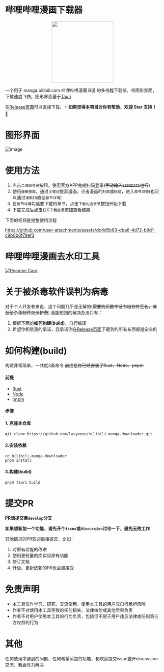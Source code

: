 # 哔哩哔哩漫画下载器

<p align="center">
    <img src="https://github.com/user-attachments/assets/f40919c1-569a-451e-a32f-7b32e8843dc4" width="200" style="align-self: center"/>
</p>



一个用于 manga.bilibili.com 哔哩哔哩漫画 B漫 的多线程下载器，带图形界面，下载速度飞快。图形界面基于[Tauri](https://v2.tauri.app/start/)

在[Release页面](https://github.com/lanyeeee/bilibili-manga-downloader/releases)可以直接下载，⭐ **如果觉得本项目对你有帮助，欢迎 Star 支持！** 🌟  

# 图形界面

![image](https://github.com/user-attachments/assets/09f12266-a3a7-4337-90b9-7be1ae649e88)


# 使用方法

1. 点击`二维码登录`按钮，使用官方APP完成扫码登录(~~手动输入`SESSDATA`也行~~)
2. 使用`漫画搜索`，通过`关键词`搜索漫画，点击漫画的`封面`或`标题`，进入`章节详情`(也可以通过`漫画ID`直达`章节详情`)
3. 在`章节详情`勾选要下载的章节，点击`下载勾选章节`按钮开始下载
4. 下载完成后点击`打开下载目录`按钮查看结果

下面的视频是完整使用流程

https://github.com/user-attachments/assets/dc4d5b63-dba6-4d72-b9d1-c9b0b6f79ef3

# 哔哩哔哩漫画去水印工具

[![Readme Card](https://github-readme-stats.vercel.app/api/pin/?username=lanyeeee&repo=bilibili-manga-watermark-remover)](https://github.com/lanyeeee/bilibili-manga-watermark-remover)   


# 关于被杀毒软件误判为病毒

对于个人开发者来说，这个问题几乎是无解的(~~需要购买数字证书给软件签名，甚至给杀毒软件交保护费~~) 
我能想到的解决办法只有：

1. 根据下面的**如何构建(build)**，自行编译
2. 希望你相信我的承诺，我承诺你在[Release页面](https://github.com/lanyeeee/bilibili-manga-downloader/releases)下载到的所有东西都是安全的

# 如何构建(build)

构建非常简单，一共就3条命令 
~~前提是你已经安装了Rust、Node、pnpm~~

#### 前提

- [Rust](https://www.rust-lang.org/tools/install)
- [Node](https://nodejs.org/en)
- [pnpm](https://pnpm.io/installation)

#### 步骤

#### 1. 克隆本仓库

```
git clone https://github.com/lanyeeee/bilibili-manga-downloader.git
```

#### 2.安装依赖

```
cd bilibili-manga-downloader
pnpm install
```

#### 3.构建(build)

```
pnpm tauri build
```

# 提交PR

**PR请提交至`develop`分支**

**如果想新加一个功能，请先开个`issue`或`discussion`讨论一下，避免无效工作**

其他情况的PR欢迎直接提交，比如：

1. 对原有功能的改进
2. 使用更轻量的库实现原有功能
3. 修订文档
4. 升级、更新依赖的PR也会被接受

# 免责声明

- 本工具仅作学习、研究、交流使用，使用本工具的用户应自行承担风险
- 作者不对使用本工具导致的任何损失、法律纠纷或其他后果负责
- 作者不对用户使用本工具的行为负责，包括但不限于用户违反法律或任何第三方权益的行为

# 其他

任何使用中遇到的问题、任何希望添加的功能，都欢迎提交issue或开discussion交流，我会尽力解决  
